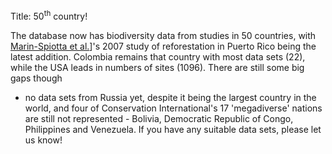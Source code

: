 Title: 50<sup>th</sup> country!

The database now has biodiversity data from studies in 50 countries,
with [Marin-Spiotta et al.](http://dx.doi.org/10.1890/06-1268)]'s
2007 study of reforestation in Puerto Rico being the latest addition.
Colombia remains that country with most data sets (22), while the USA
leads in numbers of sites (1096). There are still some big gaps though
- no data sets from Russia yet, despite it being the largest country in
the world, and four of Conservation International's 17 'megadiverse'
nations are still not represented - Bolivia, Democratic Republic of
Congo, Philippines and Venezuela. If you have any suitable data sets,
please let us know!
